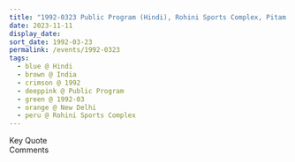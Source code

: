 ```yaml
---
title: "1992-0323 Public Program (Hindi), Rohini Sports Complex, Pitam Pura, New Delhi, India"
date: 2023-11-11
display_date: 
sort_date: 1992-03-23
permalink: /events/1992-0323
tags:
  - blue @ Hindi
  - brown @ India
  - crimson @ 1992
  - deeppink @ Public Program
  - green @ 1992-03
  - orange @ New Delhi
  - peru @ Rohini Sports Complex  
---
```


<wave-list>
  <list-title color="green" width="75">Key Quote</list-title>
  <list-item color="BlanchedAlmond"  width="200"></list-item>
  <list-item color="Lavender"></list-item>
  <list-item color="BlanchedAlmond"></list-item>
</wave-list>

<br>

<wave-list>
  <list-title color="green" width="75">Comments</list-title>
  <list-item color="BlanchedAlmond"  width="200"></list-item>
  <list-item color="Lavender"></list-item>
  <list-item color="BlanchedAlmond"></list-item>
</wave-list>